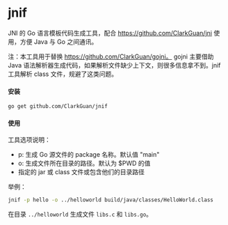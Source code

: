 # jnif

JNI 的 Go 语言模板代码生成工具，配合 https://github.com/ClarkGuan/jni 使用，方便 Java 与 Go 之间通讯。

注：本工具用于替换 https://github.com/ClarkGuan/gojni。
gojni 主要借助 Java 语法解析器生成代码，如果解析文件缺少上下文，则很多信息拿不到。jnif 工具解析 class 文件，规避了这类问题。

#### 安装

```bash
go get github.com/ClarkGuan/jnif
```

#### 使用

工具选项说明：

* p: 生成 Go 源文件的 package 名称。默认值 "main"
* o: 生成文件所在目录的路径。默认为 $PWD 的值
* 指定的 jar 或 class 文件或包含他们的目录路径

举例：

```bash
jnif -p hello -o ../helloworld build/java/classes/HelloWorld.class
```

在目录 `../helloworld` 生成文件 `libs.c` 和 `libs.go`。
